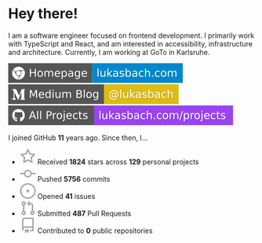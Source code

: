 # Hey there!

I am a software engineer focused on frontend development. I primarily work with TypeScript and React, and am interested in accessibility, infrastructure and architecture. Currently, I am working at GoTo in Karlsruhe.

[![Homepage](./icons/homepage.svg)](https://lukasbach.com)
[![Medium Blog](./icons/medium.svg)](https://medium.com/@lukasbach)
[![My Projects](./icons/projects.svg)](https://lukasbach.com/projects)

I joined GitHub **11** years ago. Since then, I...

- ![](./icons/star.svg) Received **1824** stars across **129** personal projects
- ![](./icons/commit.svg) Pushed **5756** commits
- ![](./icons/issues.svg) Opened **41** issues
- ![](./icons/pr.svg) Submitted **487** Pull Requests
- ![](./icons/repo.svg) Contributed to **0** public repositories

